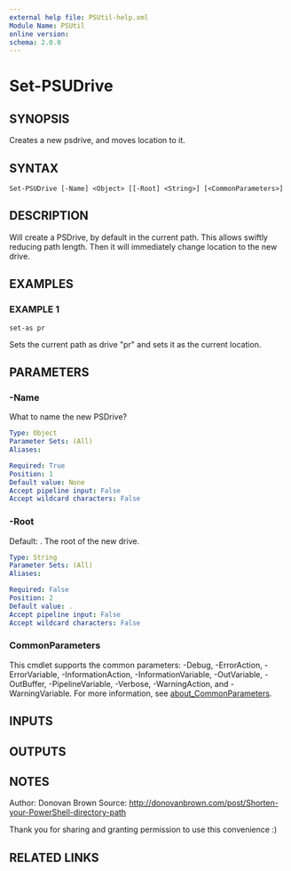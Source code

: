 ```yaml
---
external help file: PSUtil-help.xml
Module Name: PSUtil
online version:
schema: 2.0.0
---
```


# Set-PSUDrive

## SYNOPSIS
Creates a new psdrive, and moves location to it.

## SYNTAX

```
Set-PSUDrive [-Name] <Object> [[-Root] <String>] [<CommonParameters>]
```

## DESCRIPTION
Will create a PSDrive, by default in the current path.
This allows swiftly reducing path length.
Then it will immediately change location to the new drive.

## EXAMPLES

### EXAMPLE 1
```
set-as pr
```

Sets the current path as drive "pr" and sets it as the current location.

## PARAMETERS

### -Name
What to name the new PSDrive?

```yaml
Type: Object
Parameter Sets: (All)
Aliases:

Required: True
Position: 1
Default value: None
Accept pipeline input: False
Accept wildcard characters: False
```

### -Root
Default: .
The root of the new drive.

```yaml
Type: String
Parameter Sets: (All)
Aliases:

Required: False
Position: 2
Default value: .
Accept pipeline input: False
Accept wildcard characters: False
```

### CommonParameters
This cmdlet supports the common parameters: -Debug, -ErrorAction, -ErrorVariable, -InformationAction, -InformationVariable, -OutVariable, -OutBuffer, -PipelineVariable, -Verbose, -WarningAction, and -WarningVariable. For more information, see [about_CommonParameters](http://go.microsoft.com/fwlink/?LinkID=113216).

## INPUTS

## OUTPUTS

## NOTES
Author: Donovan Brown
Source: http://donovanbrown.com/post/Shorten-your-PowerShell-directory-path

Thank you for sharing and granting permission to use this convenience :)

## RELATED LINKS
